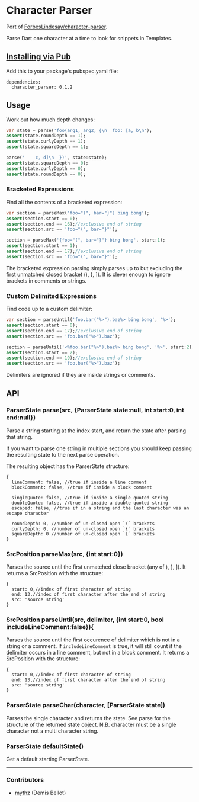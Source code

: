 Character Parser
================

Port of [ForbesLindesay/character-parser](https://github.com/ForbesLindesay/character-parser).

Parse Dart one character at a time to look for snippets in Templates. 

## [Installing via Pub](http://pub.dartlang.org/packages/character_parser)	

Add this to your package's pubspec.yaml file:

	dependencies:
	  character_parser: 0.1.2


## Usage

Work out how much depth changes:

```dart
var state = parse('foo(arg1, arg2, {\n  foo: [a, b\n');
assert(state.roundDepth == 1);
assert(state.curlyDepth == 1);
assert(state.squareDepth == 1);

parse('    c, d]\n  })', state:state);
assert(state.squareDepth == 0);
assert(state.curlyDepth == 0);
assert(state.roundDepth == 0);
```

### Bracketed Expressions

Find all the contents of a bracketed expression:

```dart
var section = parseMax('foo="(", bar="}") bing bong');
assert(section.start == 0);
assert(section.end == 16);//exclusive end of string
assert(section.src == 'foo="(", bar="}"');

section = parseMax('{foo="(", bar="}"} bing bong', start:1);
assert(section.start == 1);
assert(section.end == 17);//exclusive end of string
assert(section.src == 'foo="(", bar="}"');
```

The bracketed expression parsing simply parses up to but excluding the first unmatched closed bracket (), }, ]). 
It is clever enough to ignore brackets in comments or strings.

### Custom Delimited Expressions

Find code up to a custom delimiter:

```dart
var section = parseUntil('foo.bar("%>").baz%> bing bong', '%>');
assert(section.start == 0);
assert(section.end == 17);//exclusive end of string
assert(section.src == 'foo.bar("%>").baz');

section = parseUntil('<%foo.bar("%>").baz%> bing bong', '%>', start:2);
assert(section.start == 2);
assert(section.end == 19);//exclusive end of string
assert(section.src == 'foo.bar("%>").baz');
```

Delimiters are ignored if they are inside strings or comments.

## API

### ParserState parse(src, {ParserState state:null, int start:0, int end:null})

Parse a string starting at the index start, and return the state after parsing that string.

If you want to parse one string in multiple sections you should keep passing the resulting state to the next parse operation.

The resulting object has the ParserState structure:

	{
	  lineComment: false, //true if inside a line comment
	  blockComment: false, //true if inside a block comment
	
	  singleQuote: false, //true if inside a single quoted string
	  doubleQuote: false, //true if inside a double quoted string
	  escaped: false, //true if in a string and the last character was an escape character
	
	  roundDepth: 0, //number of un-closed open `(` brackets
	  curlyDepth: 0, //number of un-closed open `{` brackets
	  squareDepth: 0 //number of un-closed open `[` brackets
	}
	
### SrcPosition parseMax(src, {int start:0})

Parses the source until the first unmatched close bracket (any of ), }, ]). 
It returns a SrcPosition with the structure:

	{
	  start: 0,//index of first character of string
	  end: 13,//index of first character after the end of string
	  src: 'source string'
	}
	
### SrcPosition parseUntil(src, delimiter, {int start:0, bool includeLineComment:false}){

Parses the source until the first occurence of delimiter which is not in a string or a comment. 
If `includeLineComment` is true, it will still count if the delimiter occurs in a line comment, 
but not in a block comment. It returns a SrcPosition with the structure:

	{
	  start: 0,//index of first character of string
	  end: 13,//index of first character after the end of string
	  src: 'source string'
	}

### ParserState parseChar(character, [ParserState state])

Parses the single character and returns the state. See parse for the structure of the returned state object. 
N.B. character must be a single character not a multi character string.

### ParserState defaultState()

Get a default starting ParserState. 

------

### Contributors

  - [mythz](https://github.com/mythz) (Demis Bellot)
